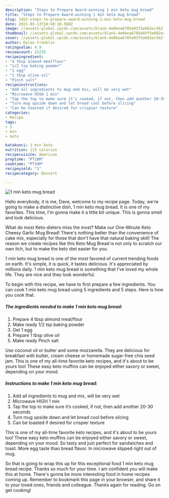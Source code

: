 ```yaml
---
description: "Steps to Prepare Award-winning 1 min keto mug bread"
title: "Steps to Prepare Award-winning 1 min keto mug bread"
slug: 1452-steps-to-prepare-award-winning-1-min-keto-mug-bread
date: 2021-03-13T10:40:10.568Z
image: //assets-global.cpcdn.com/assets/blank-4e0bea6785e03f5e602ec562f230caae08da540cada707380b4fe1bbebba43da.png
thumbnail: //assets-global.cpcdn.com/assets/blank-4e0bea6785e03f5e602ec562f230caae08da540cada707380b4fe1bbebba43da.png
cover: //assets-global.cpcdn.com/assets/blank-4e0bea6785e03f5e602ec562f230caae08da540cada707380b4fe1bbebba43da.png
author: Dylan Franklin
ratingvalue: 4.9
reviewcount: 25235
recipeingredient:
- "4 tbsp almond mealflour"
- "1/2 tsp baking powder"
- "1 egg"
- "1 tbsp olive oil"
- "Pinch salt"
recipeinstructions:
- "Add all ingredients to mug and mix, will be very wet"
- "Microwave HIGH 1 min"
- "Tap the top to make sure it’s cooked, if not, then add another 20-30 seconds"
- "Turn mug upside down and let bread cool before slicing"
- "Can be toasted if desired for crispier texture"
categories:
- Recipe
tags:
- 1
- min
- keto

katakunci: 1 min keto 
nutrition: 123 calories
recipecuisine: American
preptime: "PT18M"
cooktime: "PT34M"
recipeyield: "1"
recipecategory: Dessert

---
```



![1 min keto mug bread](//assets-global.cpcdn.com/assets/blank-4e0bea6785e03f5e602ec562f230caae08da540cada707380b4fe1bbebba43da.png)

Hello everybody, it is me, Dave, welcome to my recipe page. Today, we're going to make a distinctive dish, 1 min keto mug bread. It is one of my favorites. This time, I'm gonna make it a little bit unique. This is gonna smell and look delicious.

What do most Keto-dieters miss the most? Make our One-Minute Keto Cheesy Garlic Mug Bread! There&#39;s nothing better than the convenience of cake mix, especially for those that don&#39;t have that natural baking skill! The reason we create recipes like this Keto Mug Bread is not only to scratch our own itch, but to make the keto diet easier for you.

1 min keto mug bread is one of the most favored of current trending foods on earth. It's simple, it is quick, it tastes delicious. It's appreciated by millions daily. 1 min keto mug bread is something that I've loved my whole life. They are nice and they look wonderful.


To begin with this recipe, we have to first prepare a few ingredients. You can cook 1 min keto mug bread using 5 ingredients and 5 steps. Here is how you cook that.

<!--inarticleads1-->

##### The ingredients needed to make 1 min keto mug bread:

1. Prepare 4 tbsp almond meal/flour
1. Make ready 1/2 tsp baking powder
1. Get 1 egg
1. Prepare 1 tbsp olive oil
1. Make ready Pinch salt


Use coconut oil or butter and some mozzarella. They are delicious for breakfast with butter, cream cheese or homemade sugar-free chia seed jam. This is one of my all-time favorite keto recipes, and it&#39;s about to be yours too! These easy keto muffins can be enjoyed either savory or sweet, depending on your mood. 

<!--inarticleads2-->

##### Instructions to make 1 min keto mug bread:

1. Add all ingredients to mug and mix, will be very wet
1. Microwave HIGH 1 min
1. Tap the top to make sure it’s cooked, if not, then add another 20-30 seconds
1. Turn mug upside down and let bread cool before slicing
1. Can be toasted if desired for crispier texture


This is one of my all-time favorite keto recipes, and it&#39;s about to be yours too! These easy keto muffins can be enjoyed either savory or sweet, depending on your mood. So tasty and just perfect for sandwiches and toast. More egg taste than bread flavor. In microwave slipped right out of mug. 

So that is going to wrap this up for this exceptional food 1 min keto mug bread recipe. Thanks so much for your time. I am confident you will make this at home. There's gonna be more interesting food in home recipes coming up. Remember to bookmark this page in your browser, and share it to your loved ones, friends and colleague. Thanks again for reading. Go on get cooking!
